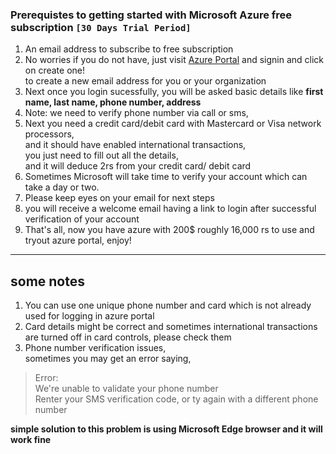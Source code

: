 ### Prerequistes to getting started with Microsoft Azure free subscription `[30 Days Trial Period]`

1. An email address to subscribe to free subscription
2. No worries if you do not have, just visit [Azure Portal](portal.azure.com) and signin and  click on create one!    
to create a new email address for you or your organization
3. Next once you login sucessfully, you will be asked basic details like **first name, last name, phone number, address**
4. Note: we need to verify phone number via call or sms,
5. Next you need a credit card/debit card with Mastercard or Visa network processors,   
and it should have enabled international transactions,   
you just need to fill out all the details,    
and it will deduce 2rs from your credit card/ debit card
6. Sometimes Microsoft will take time to verify your account which can take a day or two.
7. Please keep eyes on your email for next steps
8. you will receive a welcome email having a link to login after successful verification of your account
9. That's all, now you have azure with 200$ roughly 16,000 rs to use and tryout azure portal, enjoy!
   
---
**some notes**
---
1. You can use one unique phone number and card which is not already used for logging in azure portal
2. Card details might be correct and sometimes international transactions are turned off in card controls, please check them
3. Phone number verification issues,   
sometimes you may get an error saying,   
>Error:<br>
>We're unable to validate your phone number   
>Renter your SMS verification code, or ty again with a different phone number   

**simple solution to this problem is using Microsoft Edge browser and it will work fine**
